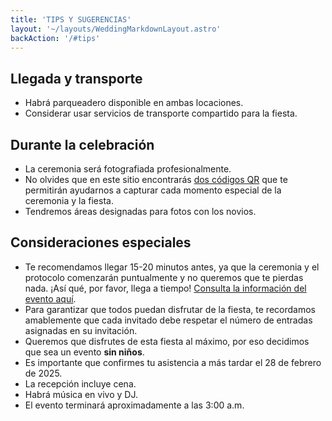 ```yaml
---
title: 'TIPS Y SUGERENCIAS'
layout: '~/layouts/WeddingMarkdownLayout.astro'
backAction: '/#tips'
---
```


## Llegada y transporte

- Habrá parqueadero disponible en ambas locaciones.
- Considerar usar servicios de transporte compartido para la fiesta.

## Durante la celebración

- La ceremonia será fotografiada profesionalmente.
- No olvides que en este sitio encontrarás <a href="/#fotos">dos códigos QR</a> que te permitirán ayudarnos a capturar cada momento especial de la ceremonia y la fiesta.
- Tendremos áreas designadas para fotos con los novios.

## Consideraciones especiales

- Te recomendamos llegar 15-20 minutos antes, ya que la ceremonia y el protocolo comenzarán puntualmente y no queremos que te pierdas nada. ¡Así qué, por favor, llega a tiempo! <a href="/#evento">Consulta la información del evento aquí</a>.
- Para garantizar que todos puedan disfrutar de la fiesta, te recordamos amablemente que cada invitado debe respetar el número de entradas asignadas en su invitación.
- Queremos que disfrutes de esta fiesta al máximo, por eso decidimos que sea un evento <b class="text-primary">sin niños</b>.
- Es importante que confirmes tu asistencia a más tardar el 28 de febrero de 2025.
- La recepción incluye cena.
- Habrá música en vivo y DJ.
- El evento terminará aproximadamente a las 3:00 a.m.
